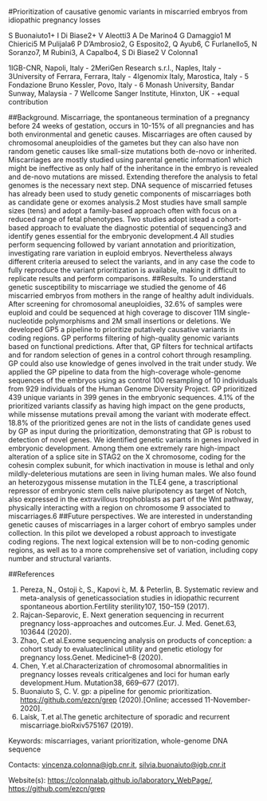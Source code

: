 #Prioritization of causative genomic variants in miscarried embryos from idiopathic pregnancy losses 

S Buonaiuto1+ I Di Biase2+ V Aleotti3 A De Marino4  G Damaggio1 M Chierici5 M Pulijala6 P D’Ambrosio2, G Esposito2, Q Ayub6, C Furlanello5, N Soranzo7, M Rubini3, A Capalbo4, S Di Biase2  V Colonna1 

1IGB-CNR, Napoli, Italy - 2MeriGen Research s.r.l., Naples, Italy - 3University of Ferrara, Ferrara, Italy - 4Igenomix Italy, Marostica, Italy - 5 Fondazione Bruno Kessler, Povo, Italy - 6 Monash University,  Bandar Sunway, Malaysia - 7 Wellcome Sanger Institute, Hinxton, UK - +equal contribution

##Background. 
Miscarriage, the spontaneous termination of a pregnancy before 24 weeks of gestation, occurs in 10-15% of all pregnancies and has both environmental and genetic causes. Miscarriages are often caused by chromosomal aneuploidies of the gametes but they can also have non random genetic causes like small-size mutations both de-novo or inherited. Miscarriages are mostly studied using parental genetic information1 which might be ineffective as only half of the inheritance in the embryo is revealed and de-novo mutations are missed. Extending therefore the analysis to fetal genomes is the necessary next step. 
DNA sequence of miscarried fetuses has already been used to study genetic components of miscarriages both as candidate gene or exomes analysis.2 Most studies have small sample sizes (tens) and adopt a family-based approach often with focus on a reduced range of fetal phenotypes. Two studies adopt istead a cohort-based approach to evaluate the diagnostic potential of sequencing3 and identify genes essential for the embryonic development.4 All studies perform sequencing followed by variant annotation and prioritization, investigating rare variation in euploid embryos. Nevertheless always different criteria areused to select the variants, and in any case the code to fully reproduce the variant prioritization is available, making it difficult to replicate results and perform comparisons.
##Results. 
To understand genetic susceptibility to miscarriage we studied the genome of 46 miscarried embryos from mothers in the range of healthy adult individuals. After screening for chromosomal aneuploidies, 32.6% of samples were euploid and could be sequenced at high coverage to discover 11M single-nucleotide polymorphisms and 2M small insertions or deletions.
We developed GP5 a pipeline to prioritize putatively causative variants in coding regions. GP performs filtering of high-quality genomic variants based on functional predictions.   After that, GP filters for technical artifacts and for random selection of genes in a control cohort through resampling. GP could also use knowledge of genes involved in the trait under study. 
We applied the GP pipeline to data from the high-coverage whole-genome sequences of the embryos using as control 100 resampling of 10 individuals from 929 individuals of the Human Genome Diversity Project. GP prioritized 439 unique variants in 399 genes in the embryonic sequences. 4.1% of the prioritized variants classify as having high impact on the gene products, while missense mutations prevail among the variant with moderate effect. 18.8% of the prioritized genes are not in the lists of candidate genes used by GP as input during the prioritization, demonstrating that GP is robust to detection of novel genes.
We identified genetic variants in genes involved in embryonic development. Among them one extremely rare high-impact alteration of a splice site in STAG2 on the X chromosome, coding for the cohesin complex subunit, for which inactivation in mouse is lethal and only mildly-deleterious mutations are seen in living human males. We also found an heterozygous missense mutation in the TLE4 gene, a trascriptional repressor of embryonic stem cells naive pluripotency as target of Notch, also expressed in the extravillous trophoblasts as part of the Wnt pathway, physically interacting with a region on chromosome 9 associated to miscarriages.6
##Future perspectives. 
We are interested in understanding genetic causes of miscarriages in a larger cohort of embryo samples under collection. In this pilot we developed a robust approach to investigate coding regions. The next logical extension will be to non-coding genomic regions, as well as to a more comprehensive set of variation, including copy number and structural variants.

##References
1. Pereza, N., Ostoji ́c, S., Kapovi ́c, M. & Peterlin, B.  Systematic review and meta-analysis of geneticassociation studies in idiopathic recurrent spontaneous abortion.Fertility sterility107, 150–159 (2017).
2. Rajcan-Separovic, E. Next generation sequencing in recurrent pregnancy loss-approaches and outcomes.Eur. J. Med. Genet.63, 103644 (2020).
3. Zhao, C.et al.Exome sequencing analysis on products of conception:  a cohort study to evaluateclinical utility and genetic etiology for pregnancy loss.Genet. Medicine1–8 (2020).
4. Chen, Y.et al.Characterization of chromosomal abnormalities in pregnancy losses reveals criticalgenes and loci for human early development.Hum. Mutation38, 669–677 (2017).
5. Buonaiuto S, C. V.  gp:  a pipeline for genomic prioritization.  https://github.com/ezcn/grep (2020).[Online; accessed 11-November-2020].
6. Laisk, T.et al.The genetic architecture of sporadic and recurrent miscarriage.bioRxiv575167 (2019).

Keywords: miscarriages, variant prioritization, whole-genome DNA sequence

Contacts: vincenza.colonna@igb.cnr.it, silvia.buonaiuto@igb.cnr.it

Website(s): https://colonnalab.github.io/laboratory_WebPage/, https://github.com/ezcn/grep
